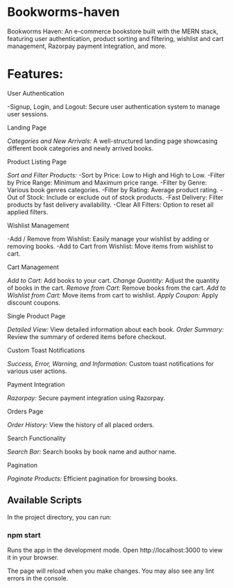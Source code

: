 # Bookworms-haven
Bookworms Haven: An e-commerce bookstore built with the MERN stack, featuring user authentication, product sorting and filtering, wishlist and cart management, Razorpay payment integration, and more. 

# Features:

User Authentication

-Signup, Login, and Logout: Secure user authentication system to manage user sessions.

Landing Page

*Categories and New Arrivals:* A well-structured landing page showcasing different book categories and newly arrived books.

Product Listing Page

*Sort and Filter Products:*
-Sort by Price: Low to High and High to Low.
-Filter by Price Range: Minimum and Maximum price range.
-Filter by Genre: Various book genres categories.
-Filter by Rating: Average product rating.
-Out of Stock: Include or exclude out of stock products.
-Fast Delivery: Filter products by fast delivery availability.
-Clear All Filters: Option to reset all applied filters.

Wishlist Management

-Add / Remove from Wishlist: Easily manage your wishlist by adding or removing books.
-Add to Cart from Wishlist: Move items from wishlist to cart.

Cart Management

*Add to Cart:* Add books to your cart.
*Change Quantity:* Adjust the quantity of books in the cart.
*Remove from Cart:* Remove books from the cart.
*Add to Wishlist from Cart:* Move items from cart to wishlist.
*Apply Coupon:* Apply discount coupons.

Single Product Page

*Detailed View:* View detailed information about each book.
*Order Summary:* Review the summary of ordered items before checkout.

Custom Toast Notifications

*Success, Error, Warning, and Information:* Custom toast notifications for various user actions.

Payment Integration

*Razorpay:* Secure payment integration using Razorpay.

Orders Page

*Order History:* View the history of all placed orders.

Search Functionality

*Search Bar:* Search books by book name and author name.

Pagination

*Paginate Products:* Efficient pagination for browsing books.

## Available Scripts
In the project directory, you can run:

### npm start <br>
Runs the app in the development mode.
Open http://localhost:3000 to view it in your browser.

The page will reload when you make changes.
You may also see any lint errors in the console.
